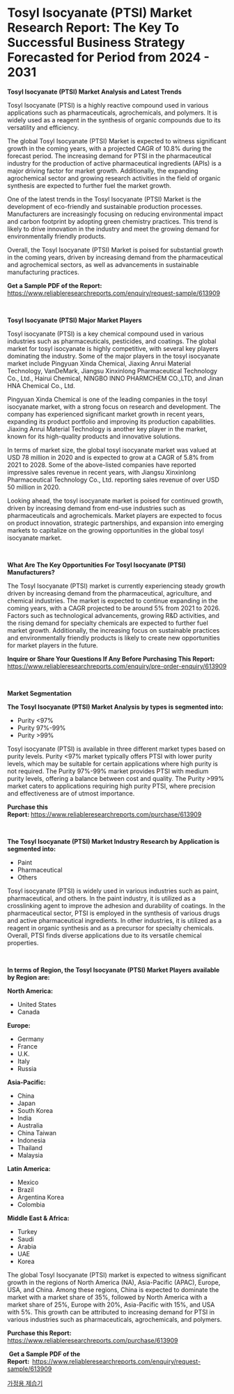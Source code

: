 <p><h1>Tosyl Isocyanate (PTSI) Market Research Report: The Key To Successful Business Strategy Forecasted for Period from 2024 - 2031</h1></p><p><strong>Tosyl Isocyanate (PTSI) Market Analysis and Latest Trends</strong></p>
<p><p>Tosyl Isocyanate (PTSI) is a highly reactive compound used in various applications such as pharmaceuticals, agrochemicals, and polymers. It is widely used as a reagent in the synthesis of organic compounds due to its versatility and efficiency.</p><p>The global Tosyl Isocyanate (PTSI) Market is expected to witness significant growth in the coming years, with a projected CAGR of 10.8% during the forecast period. The increasing demand for PTSI in the pharmaceutical industry for the production of active pharmaceutical ingredients (APIs) is a major driving factor for market growth. Additionally, the expanding agrochemical sector and growing research activities in the field of organic synthesis are expected to further fuel the market growth.</p><p>One of the latest trends in the Tosyl Isocyanate (PTSI) Market is the development of eco-friendly and sustainable production processes. Manufacturers are increasingly focusing on reducing environmental impact and carbon footprint by adopting green chemistry practices. This trend is likely to drive innovation in the industry and meet the growing demand for environmentally friendly products.</p><p>Overall, the Tosyl Isocyanate (PTSI) Market is poised for substantial growth in the coming years, driven by increasing demand from the pharmaceutical and agrochemical sectors, as well as advancements in sustainable manufacturing practices.</p></p>
<p><strong>Get a Sample PDF of the Report:&nbsp;</strong> <a href="https://www.reliableresearchreports.com/enquiry/request-sample/613909">https://www.reliableresearchreports.com/enquiry/request-sample/613909</a></p>
<p>&nbsp;</p>
<p><strong>Tosyl Isocyanate (PTSI) Major Market Players</strong></p>
<p><p>Tosyl isocyanate (PTSI) is a key chemical compound used in various industries such as pharmaceuticals, pesticides, and coatings. The global market for tosyl isocyanate is highly competitive, with several key players dominating the industry. Some of the major players in the tosyl isocyanate market include Pingyuan Xinda Chemical, Jiaxing Anrui Material Technology, VanDeMark, Jiangsu Xinxinlong Pharmaceutical Technology Co., Ltd., Hairui Chemical, NINGBO INNO PHARMCHEM CO.,LTD, and Jinan HNA Chemical Co., Ltd.</p><p>Pingyuan Xinda Chemical is one of the leading companies in the tosyl isocyanate market, with a strong focus on research and development. The company has experienced significant market growth in recent years, expanding its product portfolio and improving its production capabilities. Jiaxing Anrui Material Technology is another key player in the market, known for its high-quality products and innovative solutions. </p><p>In terms of market size, the global tosyl isocyanate market was valued at USD 78 million in 2020 and is expected to grow at a CAGR of 5.8% from 2021 to 2028. Some of the above-listed companies have reported impressive sales revenue in recent years, with Jiangsu Xinxinlong Pharmaceutical Technology Co., Ltd. reporting sales revenue of over USD 50 million in 2020.</p><p>Looking ahead, the tosyl isocyanate market is poised for continued growth, driven by increasing demand from end-use industries such as pharmaceuticals and agrochemicals. Market players are expected to focus on product innovation, strategic partnerships, and expansion into emerging markets to capitalize on the growing opportunities in the global tosyl isocyanate market.</p></p>
<p>&nbsp;</p>
<p><strong>What Are The Key Opportunities For Tosyl Isocyanate (PTSI) Manufacturers?</strong></p>
<p><p>The Tosyl Isocyanate (PTSI) market is currently experiencing steady growth driven by increasing demand from the pharmaceutical, agriculture, and chemical industries. The market is expected to continue expanding in the coming years, with a CAGR projected to be around 5% from 2021 to 2026. Factors such as technological advancements, growing R&D activities, and the rising demand for specialty chemicals are expected to further fuel market growth. Additionally, the increasing focus on sustainable practices and environmentally friendly products is likely to create new opportunities for market players in the future.</p></p>
<p><strong>Inquire or Share Your Questions If Any Before Purchasing This Report:</strong> <a href="https://www.reliableresearchreports.com/enquiry/pre-order-enquiry/613909">https://www.reliableresearchreports.com/enquiry/pre-order-enquiry/613909</a></p>
<p>&nbsp;</p>
<p><strong>Market Segmentation</strong></p>
<p><strong>The Tosyl Isocyanate (PTSI) Market Analysis by types is segmented into:</strong></p>
<p><ul><li>Purity <97%</li><li>Purity 97%-99%</li><li>Purity >99%</li></ul></p>
<p><p>Tosyl isocyanate (PTSI) is available in three different market types based on purity levels. Purity <97% market typically offers PTSI with lower purity levels, which may be suitable for certain applications where high purity is not required. The Purity 97%-99% market provides PTSI with medium purity levels, offering a balance between cost and quality. The Purity >99% market caters to applications requiring high purity PTSI, where precision and effectiveness are of utmost importance.</p></p>
<p><strong>Purchase this Report:&nbsp;</strong><a href="https://www.reliableresearchreports.com/purchase/613909">https://www.reliableresearchreports.com/purchase/613909</a></p>
<p>&nbsp;</p>
<p><strong>The Tosyl Isocyanate (PTSI) Market Industry Research by Application is segmented into:</strong></p>
<p><ul><li>Paint</li><li>Pharmaceutical</li><li>Others</li></ul></p>
<p><p>Tosyl isocyanate (PTSI) is widely used in various industries such as paint, pharmaceutical, and others. In the paint industry, it is utilized as a crosslinking agent to improve the adhesion and durability of coatings. In the pharmaceutical sector, PTSI is employed in the synthesis of various drugs and active pharmaceutical ingredients. In other industries, it is utilized as a reagent in organic synthesis and as a precursor for specialty chemicals. Overall, PTSI finds diverse applications due to its versatile chemical properties.</p></p>
<p>&nbsp;</p>
<p><strong>In terms of Region, the Tosyl Isocyanate (PTSI) Market Players available by Region are:</strong></p>
<p>
    <p> <strong> North America: </strong>
        <ul>
            <li>United States</li>
            <li>Canada</li>
        </ul>
        </p> 
    <p> <strong> Europe: </strong>
        <ul>
            <li>Germany</li>
            <li>France</li>
            <li>U.K.</li>
            <li>Italy</li>
            <li>Russia</li>
        </ul>
        </p> 
    <p> <strong> Asia-Pacific: </strong>
        <ul>
            <li>China</li>
            <li>Japan</li>
            <li>South Korea</li>
            <li>India</li>
            <li>Australia</li>
            <li>China Taiwan</li>
            <li>Indonesia</li>
            <li>Thailand</li>
            <li>Malaysia</li>
        </ul>
        </p> 
    <p> <strong> Latin America: </strong>
        <ul>
            <li>Mexico</li>
            <li>Brazil</li>
            <li>Argentina Korea</li>
            <li>Colombia</li>
        </ul>
        </p> 
    <p> <strong> Middle East & Africa: </strong>
        <ul>
            <li>Turkey</li>
            <li>Saudi</li>
            <li>Arabia</li>
            <li>UAE</li>
            <li>Korea</li>
        </ul>
    </p>
    </p>
<p><p>The global Tosyl Isocyanate (PTSI) market is expected to witness significant growth in the regions of North America (NA), Asia-Pacific (APAC), Europe, USA, and China. Among these regions, China is expected to dominate the market with a market share of 35%, followed by North America with a market share of 25%, Europe with 20%, Asia-Pacific with 15%, and USA with 5%. This growth can be attributed to increasing demand for PTSI in various industries such as pharmaceuticals, agrochemicals, and polymers.</p></p>
<p><strong>Purchase this Report: </strong><a href="https://www.reliableresearchreports.com/purchase/613909">https://www.reliableresearchreports.com/purchase/613909</a></p>
<p>&nbsp;<strong>Get a Sample PDF of the Report:&nbsp;&nbsp;</strong><a href="https://www.reliableresearchreports.com/enquiry/request-sample/613909">https://www.reliableresearchreports.com/enquiry/request-sample/613909</a></p>
<p><strong></strong></p>
<p><p><a href="https://github.com/jntpkh496620/Market-Research-Report-List-1/blob/main/7086553208.md">가정용 제습기</a></p></p>